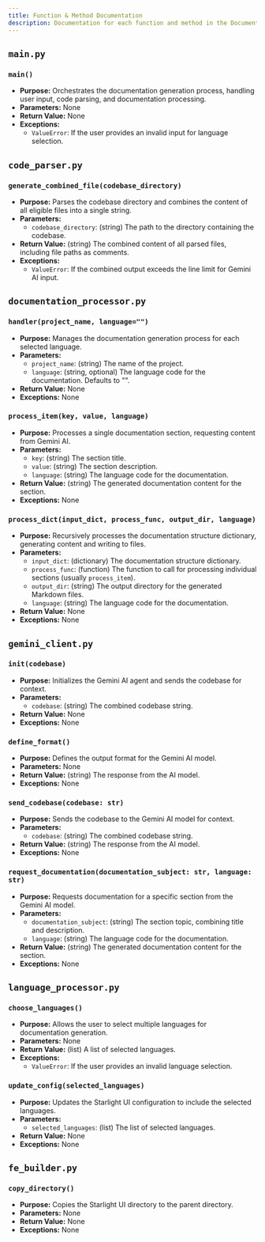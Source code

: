 ```yaml
---
title: Function & Method Documentation
description: Documentation for each function and method in the Documenti codebase.
---
```


## `main.py`

### `main()`

- **Purpose:** Orchestrates the documentation generation process, handling user input, code parsing, and documentation processing.
- **Parameters:** None
- **Return Value:** None
- **Exceptions:** 
    - `ValueError`: If the user provides an invalid input for language selection.

## `code_parser.py`

### `generate_combined_file(codebase_directory)`

- **Purpose:** Parses the codebase directory and combines the content of all eligible files into a single string.
- **Parameters:**
    - `codebase_directory`: (string) The path to the directory containing the codebase.
- **Return Value:** (string) The combined content of all parsed files, including file paths as comments.
- **Exceptions:**
    - `ValueError`: If the combined output exceeds the line limit for Gemini AI input.

## `documentation_processor.py`

### `handler(project_name, language="")`

- **Purpose:** Manages the documentation generation process for each selected language.
- **Parameters:**
    - `project_name`: (string) The name of the project.
    - `language`: (string, optional) The language code for the documentation. Defaults to "".
- **Return Value:** None
- **Exceptions:** None

### `process_item(key, value, language)`

- **Purpose:** Processes a single documentation section, requesting content from Gemini AI.
- **Parameters:**
    - `key`: (string) The section title.
    - `value`: (string) The section description.
    - `language`: (string) The language code for the documentation.
- **Return Value:** (string) The generated documentation content for the section.
- **Exceptions:** None

### `process_dict(input_dict, process_func, output_dir, language)`

- **Purpose:** Recursively processes the documentation structure dictionary, generating content and writing to files.
- **Parameters:**
    - `input_dict`: (dictionary) The documentation structure dictionary.
    - `process_func`: (function) The function to call for processing individual sections (usually `process_item`).
    - `output_dir`: (string) The output directory for the generated Markdown files.
    - `language`: (string) The language code for the documentation.
- **Return Value:** None
- **Exceptions:** None

## `gemini_client.py`

### `init(codebase)`

- **Purpose:** Initializes the Gemini AI agent and sends the codebase for context.
- **Parameters:**
    - `codebase`: (string) The combined codebase string.
- **Return Value:** None
- **Exceptions:** None

### `define_format()`

- **Purpose:** Defines the output format for the Gemini AI model.
- **Parameters:** None
- **Return Value:** (string) The response from the AI model.
- **Exceptions:** None

### `send_codebase(codebase: str)`

- **Purpose:** Sends the codebase to the Gemini AI model for context.
- **Parameters:**
    - `codebase`: (string) The combined codebase string.
- **Return Value:** (string) The response from the AI model.
- **Exceptions:** None

### `request_documentation(documentation_subject: str, language: str)`

- **Purpose:** Requests documentation for a specific section from the Gemini AI model.
- **Parameters:**
    - `documentation_subject`: (string) The section topic, combining title and description.
    - `language`: (string) The language code for the documentation.
- **Return Value:** (string) The generated documentation content for the section.
- **Exceptions:** None

## `language_processor.py`

### `choose_languages()`

- **Purpose:** Allows the user to select multiple languages for documentation generation.
- **Parameters:** None
- **Return Value:** (list) A list of selected languages.
- **Exceptions:**
    - `ValueError`: If the user provides an invalid language selection.

### `update_config(selected_languages)`

- **Purpose:** Updates the Starlight UI configuration to include the selected languages.
- **Parameters:**
    - `selected_languages`: (list) The list of selected languages.
- **Return Value:** None
- **Exceptions:** None

## `fe_builder.py`

### `copy_directory()`

- **Purpose:** Copies the Starlight UI directory to the parent directory.
- **Parameters:** None
- **Return Value:** None
- **Exceptions:** None


